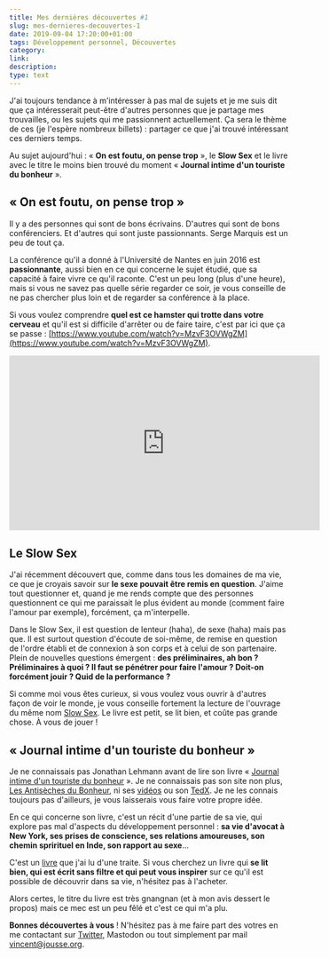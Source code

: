 ```yaml
---
title: Mes dernières découvertes #1
slug: mes-dernieres-decouvertes-1
date: 2019-09-04 17:20:00+01:00
tags: Développement personnel, Découvertes
category: 
link: 
description: 
type: text
---
```


J'ai toujours tendance à m'intéresser à pas mal de sujets et je me suis dit que ça intéresserait peut-être d'autres personnes que je partage mes trouvailles, ou les sujets qui me passionnent actuellement. Ça sera le thème de ces (je l'espère nombreux billets) : partager ce que j'ai trouvé intéressant ces derniers temps.

Au sujet aujourd'hui : « __On est foutu, on pense trop__ », le __Slow Sex__ et le livre avec le titre le moins bien trouvé du moment « __Journal intime d'un touriste du bonheur__ ».

<!-- TEASER_END -->

## « On est foutu, on pense trop »

Il y a des personnes qui sont de bons écrivains. D'autres qui sont de bons conférenciers. Et d'autres qui sont juste passionnants. Serge Marquis est un peu de tout ça.

La conférence qu'il a donné à l'Université de Nantes en juin 2016 est __passionnante__, aussi bien en ce qui concerne le sujet étudié, que sa capacité à faire vivre ce qu'il raconte. C'est un peu long (plus d'une heure), mais si vous ne savez pas quelle série regarder ce soir, je vous conseille de ne pas chercher plus loin et de regarder sa conférence à la place.

Si vous voulez comprendre __quel est ce hamster qui trotte dans votre cerveau__ et qu'il est si difficile d'arrêter ou de faire taire, c'est par ici que ça se passe : [https://www.youtube.com/watch?v=MzvF3OVWgZM](https://www.youtube.com/watch?v=MzvF3OVWgZM).

<iframe width="560" height="315" src="https://www.youtube-nocookie.com/embed/MzvF3OVWgZM" frameborder="0" allow="accelerometer; autoplay; encrypted-media; gyroscope; picture-in-picture" allowfullscreen></iframe>


## Le Slow Sex

J'ai récemment découvert que, comme dans tous les domaines de ma vie, ce que je croyais savoir sur __le sexe pouvait être remis en question__. J'aime tout questionner et, quand je me rends compte que des personnes questionnent ce qui me paraissait le plus évident au monde (comment faire l'amour par exemple), forcément, ça m'interpelle.

Dans le Slow Sex, il est question de lenteur (haha), de sexe (haha) mais pas que. Il est surtout question d'écoute de soi-même, de remise en question de l'ordre établi et de connexion à son corps et à celui de son partenaire. Plein de nouvelles questions émergent : __des préliminaires, ah bon ? Préliminaires à quoi ? Il faut se pénétrer pour faire l'amour ? Doit-on forcément jouir ? Quid de la performance ?__

Si comme moi vous êtes curieux, si vous voulez vous ouvrir à d'autres façon de voir le monde, je vous conseille fortement la lecture de l'ouvrage du même nom [Slow Sex](https://www.babelio.com/livres/Richardson-Slow-Sex--Faire-lamour-en-conscience/711650). Le livre est petit, se lit bien, et coûte pas grande chose. À vous de jouer !

## « Journal intime d'un touriste du bonheur »

Je ne connaissais pas Jonathan Lehmann avant de lire son livre « [Journal intime d'un touriste du bonheur](https://www.babelio.com/livres/Lehmann-Journal-intime-dun-touriste-du-bonheur/1041523) ». Je ne connaissais pas son site non plus, [Les Antisèches du Bonheur](https://www.lesantiseches.com/), ni ses [vidéos](https://www.youtube.com/channel/UCo0DfZvTTX33U0I7vdS2Eig) ou son [TedX](https://www.youtube.com/watch?v=2Utw9OysLP8). Je ne les connais toujours pas d'ailleurs, je vous laisserais vous faire votre propre idée.

En ce qui concerne son livre, c'est un récit d'une partie de sa vie, qui explore pas mal d'aspects du développement personnel : __sa vie d'avocat à New York, ses prises de conscience, ses relations amoureuses, son chemin sprirituel en Inde, son rapport au sexe__…

C'est un [livre](https://www.babelio.com/livres/Lehmann-Journal-intime-dun-touriste-du-bonheur/1041523) que j'ai lu d'une traite. Si vous cherchez un livre qui __se lit bien, qui est écrit sans filtre et qui peut vous inspirer__ sur ce qu'il est possible de découvrir dans sa vie, n'hésitez pas à l'acheter.

Alors certes, le titre du livre est très gnangnan (et à mon avis dessert le propos) mais ce mec est un peu fêlé et c'est ce qui m'a plu.

__Bonnes découvertes à vous__ ! N'hésitez pas à me faire part des votres en me contactant sur [Twitter](http://twitter.com/vjousse), Mastodon ou tout simplement par mail [vincent@jousse.org](mailto:vincent@jousse.org).
